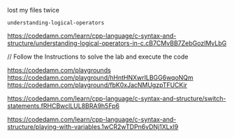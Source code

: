

lost my files twice

    understanding-logical-operators

https://codedamn.com/learn/cpp-language/c-syntax-and-structure/understanding-logical-operators-in-c.cB7CMvBB7ZebGozIMvLbG



// Follow the Instructions to solve the lab and execute the code


https://codedamn.com/playgrounds
https://codedamn.com/playground/hHntHNXwrILBGG6wqoNQm
https://codedamn.com/playground/fbK0xJacNMUgzpTFUCKir







https://codedamn.com/learn/cpp-language/c-syntax-and-structure/switch-statements.fRHCBwclLUL8BRA9h5Fp6




https://codedamn.com/learn/cpp-language/c-syntax-and-structure/playing-with-variables.1wCR2wTDPn6vDNj1XLxI9
